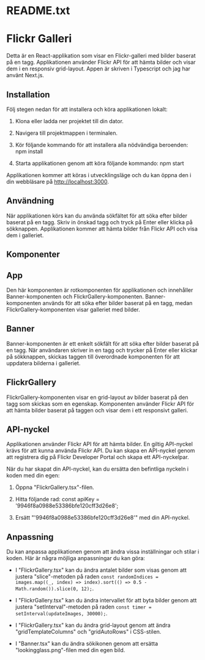 README.txt
===========

Flickr Galleri
===============

Detta är en React-applikation som visar en Flickr-galleri med bilder baserat på en tagg. Applikationen använder Flickr API för att hämta bilder och visar dem i en responsiv grid-layout.
Appen är skriven i Typescript och jag har använt Next.js. 

Installation
------------

Följ stegen nedan för att installera och köra applikationen lokalt:

1. Klona eller ladda ner projektet till din dator.

2. Navigera till projektmappen i terminalen.

3. Kör följande kommando för att installera alla nödvändiga beroenden: npm install 

4. Starta applikationen genom att köra följande kommando: npm start



Applikationen kommer att köras i utvecklingsläge och du kan öppna den i din webbläsare på [http://localhost:3000](http://localhost:3000).

Användning
----------

När applikationen körs kan du använda sökfältet för att söka efter bilder baserat på en tagg. Skriv in önskad tagg och tryck på Enter eller klicka på sökknappen. Applikationen kommer att hämta bilder från Flickr API och visa dem i galleriet.

Komponenter
-----------

App
---

Den här komponenten är rotkomponenten för applikationen och innehåller Banner-komponenten och FlickrGallery-komponenten. Banner-komponenten används för att söka efter bilder baserat på en tagg, medan FlickrGallery-komponenten visar galleriet med bilder.

Banner
------

Banner-komponenten är ett enkelt sökfält för att söka efter bilder baserat på en tagg. När användaren skriver in en tagg och trycker på Enter eller klickar på sökknappen, skickas taggen till överordnade komponenten för att uppdatera bilderna i galleriet.

FlickrGallery
-------------

FlickrGallery-komponenten visar en grid-layout av bilder baserat på den tagg som skickas som en egenskap. Komponenten använder Flickr API för att hämta bilder baserat på taggen och visar dem i ett responsivt galleri.

API-nyckel
----------

Applikationen använder Flickr API för att hämta bilder. En giltig API-nyckel krävs för att kunna använda Flickr API. Du kan skapa en API-nyckel genom att registrera dig på Flickr Developer Portal och skapa ett API-nyckelpar.

När du har skapat din API-nyckel, kan du ersätta den befintliga nyckeln i koden med din egen:

1. Öppna "FlickrGallery.tsx"-filen.

2. Hitta följande rad:
const apiKey = '9946f8a0988e53386bfe120cff3d26e8';


3. Ersätt "'9946f8a0988e53386bfe120cff3d26e8'" med din API-nyckel.

Anpassning
----------

Du kan anpassa applikationen genom att ändra vissa inställningar och stilar i koden. Här är några möjliga anpassningar du kan göra:

- I "FlickrGallery.tsx" kan du ändra antalet bilder som visas genom att justera "slice"-metoden på raden `const randomIndices = images.map((_, index) => index).sort(() => 0.5 - Math.random()).slice(0, 12);`.

- I "FlickrGallery.tsx" kan du ändra intervallet för att byta bilder genom att justera "setInterval"-metoden på raden `const timer = setInterval(updateImages, 30000);`.

- I "FlickrGallery.tsx" kan du ändra grid-layout genom att ändra "gridTemplateColumns" och "gridAutoRows" i CSS-stilen.

- I "Banner.tsx" kan du ändra sökikonen genom att ersätta "lookingglass.png"-filen med din egen bild.


